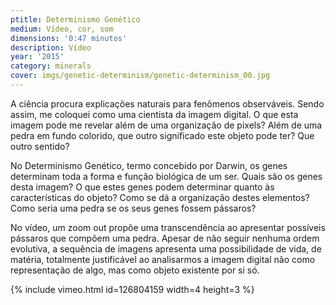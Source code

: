 ```yaml
---
ptitle: Determinismo Genético
medium: Vídeo, cor, som
dimensions: '0:47 minutos'
description: Vídeo
year: '2015'
category: minerals
cover: imgs/genetic-determinism/genetic-determinism_00.jpg
---
```

A ciência procura explicações naturais para fenômenos observáveis. Sendo assim, me coloquei como uma cientista da imagem digital. O que esta imagem pode me revelar além de uma organização de pixels? Além de uma pedra em fundo colorido, que outro significado este objeto pode ter? Que outro sentido?

No Determinismo Genético, termo concebido por Darwin, os genes determinam toda a forma e função biológica de um ser. Quais são os genes desta imagem? O que estes genes podem determinar quanto às características do objeto? Como se dá a organização destes elementos? Como seria uma pedra se os seus genes fossem pássaros?

No vídeo, um zoom out propõe uma transcendência ao apresentar possíveis pássaros que compõem uma pedra. Apesar de não seguir nenhuma ordem evolutiva, a sequência de imagens apresenta uma possibilidade de vida, de matéria, totalmente justificável ao analisarmos a imagem digital não como representação de algo, mas como objeto existente por si só.

{% include vimeo.html id=126804159 width=4 height=3 %}
